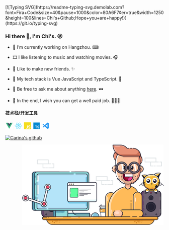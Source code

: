 <br>
<!-- Hasklug+Nerd+Font+Mono -->
[![Typing SVG](https://readme-typing-svg.demolab.com?font=Fira+Code&size=40&pause=1000&color=80A6F7&center=true&width=1250&height=100&lines=Chi's+Github;Hope+you+are+happy!)](https://git.io/typing-svg)

### Hi there 👋, I'm Chi's. 😜

- 🔭 I’m currently working on Hangzhou. ⌨

- 🎞 I like listening to music and watching movies. 🎧

- 🎇 Like to make new friends. ✨

- 🎠 My tech stack is Vue JavaScript and TypeScript. 🎡

- 💬 Be free to ask me about anything [here](https://www.google.com). 🕶

- 🎉 In the end, I wish you can get a well paid job. 🎉🎉🎉

#### 技术栈/开发工具

<code><img src="./assets/svgs/vue.svg" height="25"></code>
<code><img src="./assets/svgs/react.svg" height="25"></code>
<code><img src="./assets/svgs/javascript.svg" height="25"></code>
<code><img src="./assets/svgs/typescript.svg" height="25"></code>
<code><img src="./assets/svgs/vscode.svg" height="25"></code>

[![Carina's github](https://github-readme-stats.vercel.app/api?username=Carina957&show_icons=true&theme=vue)](https://github.com/Carina957)

<img src="./assets/svgs/illustration.svg" alt="Logo" width="450" align="right">
